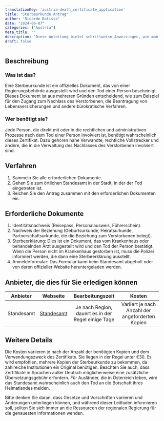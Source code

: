 ```yaml
---
translationKey: 'austria-death_certificate_application'
title: "Sterbeurkunde Antrag"
author: "Ricardo Batista"
date: "2024-06-07"
categories: ["Austria"]
meta_title: ""
description: "Diese Anleitung bietet schrittweise Anweisungen, wie man einen Sterbeurkunde-Antrag in Österreich stellt."
draft: false
---
```


## Beschreibung
### Was ist das?
Eine Sterbeurkunde ist ein offizielles Dokument, das von einer Regierungsbehörde ausgestellt wird und den Tod einer Person bescheinigt. Dieses Dokument ist aus mehreren Gründen entscheidend, wie zum Beispiel für den Zugang zum Nachlass des Verstorbenen, die Beantragung von Lebensversicherungen und andere bürokratische Verfahren.

### Wer benötigt sie?
Jede Person, die direkt mit oder in die rechtlichen und administrativen Prozesse nach dem Tod einer Person involviert ist, benötigt wahrscheinlich dieses Zertifikat. Dazu gehören nahe Verwandte, rechtliche Vollstrecker und andere, die in die Verwaltung des Nachlasses des Verstorbenen involviert sind.

## Verfahren
1. Sammeln Sie alle erforderlichen Dokumente.
2. Gehen Sie zum örtlichen Standesamt in der Stadt, in der der Tod eingetreten ist.
3. Reichen Sie den Antrag zusammen mit den erforderlichen Dokumenten ein.

## Erforderliche Dokumente
1. Identitätsnachweis (Reisepass, Personalausweis, Führerschein).
2. Nachweis der Beziehung (Geburtsurkunde, Heiratsurkunde, Partnerschaftsurkunde, die die Beziehung zum Verstorbenen belegt).
3. Sterbeerklärung: Dies ist ein Dokument, das vom Krankenhaus oder behandelnden Arzt ausgestellt wird und den Tod der Person bestätigt. Wenn die Person nicht im Krankenhaus gestorben ist, muss die Polizei informiert werden, die dann eine Sterbeerklärung ausstellt.
4. Anmeldeformular: Das Formular kann beim Standesamt abgeholt oder von deren offizieller Website heruntergeladen werden.

## Anbieter, die dies für Sie erledigen können

| Anbieter        |     Webseite     |     Bearbeitungszeit    |       Kosten     |
| --------------- | --------------- |  :-------------: | :------------: |
| Standesamt      |  [Standesamt](https://www.wien.gv.at/amtshelfer/dokumente/personenstand/sterbefall/sterbeurkunde.html) |      Je nach Region, dauert es in der Regel einige Tage      | Variiert je nach Anzahl der angeforderten Kopien |

## Weitere Details
Die Kosten variieren je nach der Anzahl der benötigten Kopien und dem Verwendungszweck des Zertifikats. Sie liegen in der Regel unter €30. Es wird empfohlen, mehrere Kopien der Sterbeurkunde zu bekommen, da zahlreiche Institutionen ein Original benötigen. Beachten Sie auch, dass Zertifikate in Sprachen außer Deutsch möglicherweise eine zusätzliche Übersetzungsgebühr erfordern.
Für Ausländer, die in Österreich leben, wird das Standesamt wahrscheinlich auch den Tod an die Botschaft ihres Heimatlandes melden.

Bitte denken Sie daran, dass Gesetze und Vorschriften variieren und Änderungen unterliegen können, und während dieser Leitfaden informieren soll, sollten Sie sich immer an die Ressourcen der regionalen Regierung für die genauesten Informationen wenden.